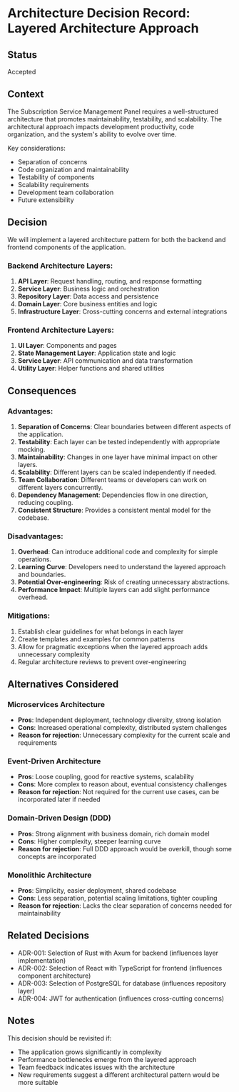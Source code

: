 # Architecture Decision Record: Layered Architecture Approach

## Status
Accepted

## Context
The Subscription Service Management Panel requires a well-structured architecture that promotes maintainability, testability, and scalability. The architectural approach impacts development productivity, code organization, and the system's ability to evolve over time.

Key considerations:
- Separation of concerns
- Code organization and maintainability
- Testability of components
- Scalability requirements
- Development team collaboration
- Future extensibility

## Decision
We will implement a layered architecture pattern for both the backend and frontend components of the application.

### Backend Architecture Layers:
1. **API Layer**: Request handling, routing, and response formatting
2. **Service Layer**: Business logic and orchestration
3. **Repository Layer**: Data access and persistence
4. **Domain Layer**: Core business entities and logic
5. **Infrastructure Layer**: Cross-cutting concerns and external integrations

### Frontend Architecture Layers:
1. **UI Layer**: Components and pages
2. **State Management Layer**: Application state and logic
3. **Service Layer**: API communication and data transformation
4. **Utility Layer**: Helper functions and shared utilities

## Consequences

### Advantages:
1. **Separation of Concerns**: Clear boundaries between different aspects of the application.
2. **Testability**: Each layer can be tested independently with appropriate mocking.
3. **Maintainability**: Changes in one layer have minimal impact on other layers.
4. **Scalability**: Different layers can be scaled independently if needed.
5. **Team Collaboration**: Different teams or developers can work on different layers concurrently.
6. **Dependency Management**: Dependencies flow in one direction, reducing coupling.
7. **Consistent Structure**: Provides a consistent mental model for the codebase.

### Disadvantages:
1. **Overhead**: Can introduce additional code and complexity for simple operations.
2. **Learning Curve**: Developers need to understand the layered approach and boundaries.
3. **Potential Over-engineering**: Risk of creating unnecessary abstractions.
4. **Performance Impact**: Multiple layers can add slight performance overhead.

### Mitigations:
1. Establish clear guidelines for what belongs in each layer
2. Create templates and examples for common patterns
3. Allow for pragmatic exceptions when the layered approach adds unnecessary complexity
4. Regular architecture reviews to prevent over-engineering

## Alternatives Considered

### Microservices Architecture
- **Pros**: Independent deployment, technology diversity, strong isolation
- **Cons**: Increased operational complexity, distributed system challenges
- **Reason for rejection**: Unnecessary complexity for the current scale and requirements

### Event-Driven Architecture
- **Pros**: Loose coupling, good for reactive systems, scalability
- **Cons**: More complex to reason about, eventual consistency challenges
- **Reason for rejection**: Not required for the current use cases, can be incorporated later if needed

### Domain-Driven Design (DDD)
- **Pros**: Strong alignment with business domain, rich domain model
- **Cons**: Higher complexity, steeper learning curve
- **Reason for rejection**: Full DDD approach would be overkill, though some concepts are incorporated

### Monolithic Architecture
- **Pros**: Simplicity, easier deployment, shared codebase
- **Cons**: Less separation, potential scaling limitations, tighter coupling
- **Reason for rejection**: Lacks the clear separation of concerns needed for maintainability

## Related Decisions
- ADR-001: Selection of Rust with Axum for backend (influences layer implementation)
- ADR-002: Selection of React with TypeScript for frontend (influences component architecture)
- ADR-003: Selection of PostgreSQL for database (influences repository layer)
- ADR-004: JWT for authentication (influences cross-cutting concerns)

## Notes
This decision should be revisited if:
- The application grows significantly in complexity
- Performance bottlenecks emerge from the layered approach
- Team feedback indicates issues with the architecture
- New requirements suggest a different architectural pattern would be more suitable 